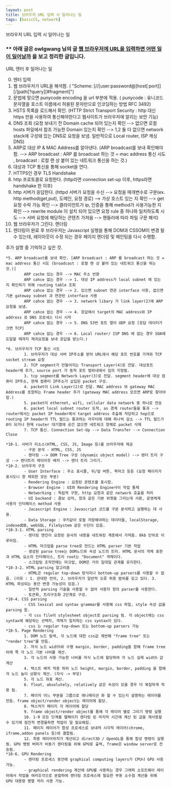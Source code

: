 ```yaml
---
layout: post
title: 브라우저 URL 입력 시 일어나는 일 
tags: [basicCS, network]
---
```


브라우저 URL 입력 시 일어나는 일 

### ** 아래 글은 owlgwang 님의 글 [웹 브라우저에 URL을 입력하면 어떤 일이 일어날까](https://owlgwang.tistory.com/1) 을 보고 정리한 글입니다.

URL 엔터 후 일어나는 일

 0. 엔터 입력
 1. 웹 브라우저가 URL을 해석함. 
    ( "Scheme: [//[user:password@]host[:port]][/]path[?query][#fragment]")
 2. 문법에 맞으면 punycode encoding 을 url 부분에 적용. 
    ( punycode : 유니코드 문자열을 호스트 이름에서 허용된 문자만으로 인코딩하는 방법 RFC 3492)
 3. HSTS 목록을 로드해서 확인. 
    (HTTP Strict Transport Security : http 대신 https 만을 사용하여 통신해야한다고 웹사이트가 브라우저에 알리는 보안 기능)
 4. DNS 조회 
    (요청 보내기 전 Domain cache 되어 있는지 확인 --> 없으면 로컬 hosts 파일에서 참조 가능한 Domain 있는지 확인 --> 1,2 둘 다 없으면 network stack에 구성돼 있는 DNS로 요청을 보냄. 일반적으로 Local router, ISP 캐싱 DNS)
 5. ARP로 대상 IP & MAC Address를 알아낸다.
    (ARP broadcast를 보내 확인해야 함. --> ARP broadcast : ARP 를 broadcast 하는 것 = mac address 통신 시도 , broadcast : 로컬 랜 상 붙어 있는 네트워크 통신을 하는 것.)
 6. 대상과 TCP 통신을 통해 socket을 연다.
 7. HTTPS인 경우 TLS Handshake
 8. http 프로토콜로 요청한다. 
    (http라면 connection set-up 이후, https라면 handshake 한 이후)
 9. http 서버가 응답한다. 
    (httpd 서버가 요청을 수신 --> 요청을 매개변수로 구분(ex. http method(get,put), 도메인, 요청 경로) --> 가상 호스트 있는 지 확인 --> get 요청 수락 가능 확인 --> 클라이언트가 ip, 인증을 통해 method가 사용가능한 지 확인 --> rewrite module 이 설치 되어 있으면 요청 rule 중 하나와 일치하도록 시도 --> 서버 요청에 해당하는 콘텐츠 가져옴 --> 핸들러에 따라 파일 구문 해석)
 10. 웹 브라우저가 그린다. 랜더링
 11. 렌더링이 완료 후 브라우저는 Javascript 실행을 통해 DOM과 CSSOM이 변경 될 수 있는데, 레이아웃이 수정 되는 경우 페이지 렌더링 및 페인팅을 다시 수행함.


 추가 설명 중 기억하고 싶은 것.

    *5. ARP broadcast를 보내 확인. [ARP broadcast : ARP 를 broadcast 하는 것 = mac address 통신 시도 (broadcast : 로컬 랜 상 붙어 있는 네트워크 통신을 하는 것.)]
            ARP cache 있는 경우 --> MAC 주소 반환 
            ARP cahce 없는 경우 --> 1. 대상 IP address가 local subnet 에 있는 지 확인하기 위해 routing table 조회 
            ARP cahce 없는 경우 --> 2. 있으면 subnet 연관 interface 사용, 없으면 기본 gateway subnet 과 연관된 interface 사용 
            ARP cahce 없는 경우 --> 3. network libary 가 link layer(2)에 ARP 요청을 보냄. 
            ARP cahce 없는 경우 --> 4. 응답에서 target의 MAC address와 IP address 로 DNS 프로세스 다시 시작
            ARP cahce 없는 경우 --> 5. DNS 53번 포트 열어 UDP 요청 [응답 데이터가 크면 TCP]
            ARP cahce 없는 경우 --> 6. Local router/ ISP DNS 에 없는 경우 SOA에 도달할 때까지 재귀요청을 보내 응답을 받는다.)

    *6. 브라우저가 TCP 통신 시도
            1. 브라우저가 대상 서버 IP주소를 받아 URL에서 해당 포트 번호를 가져와 TCP socket stream 요청
            2. TCP segment가 만들어지는 Transport Layer(4)로 전달. 대상포트 header에 추가, source port 가 동적 포트 범위내에서 임의 지정됨.
            3. tcp segment를 Network Layer(3)로 전달. segment header에 대상 컴퓨터 IP주소, 현재 컴퓨터 IP주소가 삽입된 packet 구성.
            4. packet이 Link Layer(2)로 전달. MAC address 와 gateway MAC Address를 포함하는 Frame header 추가 (gateway MAC address 모르면 ARP로 찾아야함.)
            5. packet이 ethernet, wifi, cellular data network 중 하나로 전송
            6. packet local subnet router 도착, as 경계 router들을 통과 --> router에서는 packet IP header에서 target address 추출해 적당하고 hop으로 routing IP header의 TTL 필드는 통과하는 라우터에 대해 하나씩 감소 --> TTL 필드가 0이 되거나 현재 router 대기열에 공간 없으면 네트워크 정체로 packet 삭제
            7. TCP 통신. Connection Set-Up --> Data Transfer --> Connection Close

    *10-1. 서버가 리소스(HTML, CSS, JS, Image 등)를 브라우저에 제공
            - 구문 분석 - HTML, CSS, JS
            - 랜더링 --> DOM Tree 구성 (dynamic object model) --> 렌더 트리 구성 --> 렌더트리 레이아웃 배치 --> 렌더 트리 그리기.
    *10-2. 브라우저 구조
            - User Interface : 주소 표시줄, 뒤/앞 버튼, 북마크 등등 (요청 페이지가 표시도니 창 제외한 모든 부분)
            - Rendering Engine : 요청된 콘텐츠를 표시함.
            - Browser Engine : UI와 Rendering Engine사이 작업 통제
            - Networking : 독립적 구현, http 요청과 같은 network 호출을 처리
            - UI backend : 콤보 상자, 창과 같은 기본 위젯을 그리는데 사용, 운영체제 사용자 인터페이스 method 사용
            - Jacascript Engine : Javascript 코드를 구문 분석하고 실행하는 데 사용.
            - Data Storage : 쿠키같이 로컬 저장해야하는 데이터들, localStorage, indexedDB, webSQL, FileSystem 같은 수단이 있음.
    *10-3-1. HTML parsing
            - 렌더링 엔진이 요청된 문서의 내용을 네트워킹 계층에서 가져옴. 8kb 단위로 이루어짐.
            - HTML 마크업을 parse tree로 만드는 HTML parser 기본 작업
            - 생성된 parse tree는 DOM노드와 속성 노드의 트리. HTML 문서의 객체 표현과 HTML 요소의 인터페이스, 트리 root는 "Document" 객체이다.
            - 스크립팅 조작전에는 마크업, DOM은 거의 일대일 관계를 유지한다.
    *10-3-2. HTML parsing 알고리즘
            - HTML은 regular top-down 방식이나 bottom-up parsers를 사용할 수 없음. (이유 : 1. 관대한 언어, 2. 브라우저가 일반적 오류 허용 범위를 갖고 있다. 3. HTML 파싱되는 동안 변경 가능성이 있음.)
            - 일반적 parsing 기술을 사용할 수 없어 사용자 정의 parser를 사용한다.
            - 토큰화, 트리구조화 2단계로 구성.
    *10-4. CSS parsing
            - CSS lexical and syntax grammar를 사용해 css 파일, style 속성 값을 parsing 함.
            - 각 css file이 stylesheet object로 parsing 됨. 각 object에는 css syntax에 해당하는 선택자, 객체가 일치하는 css syntax이 있다.
            - css 는 regular top-down 또는 bottom-up parsers 가능
    *10-5. Page Rendering
            1. DOM 노드 탐색, 각 노드에 대한 css값 계싼해 "frame tree" 또는 "render tree"를 만듬.
            2. 자식 노드 width와 수평 margin, border, padding을 함해 frame tree 아래 쪽 각 노드 기본 너비를 계산.
            3. 각 노드의 사용 가능한 너비를 자식 노드에 할당하여 각 노드 실제 width 값 계산
            4. 텍스트 배치 적용 하위 노드 height, margin, border, padding 을 합해 각 노드 높이 상향식 계산. (자식 -> 부모)
            5. 각 노드 좌표 계산.
            6. float, absolutely, relatively 같은 속성이 있을 경우 더 복잡하게 적용 됨.
            7. 페이지 어느 부분을 그룹으로 애니메이션 화 할 수 있는지 설명하는 레이어를 만듬. frame object/render object는 레이어에 할당.
            8. 텍스처가 페이지 각 레이어에 할당
            9. frame object/render object를 통해 각 레이어 별로 그리기 명령 실행
            10. 1-9 모든 단계를 웹페이지 렌더링 된 마지막 시간에 계산 된 값을 재사용할 수 있기에 점진적 변경을하면 작업이 덜 필요해짐.
            11. 페이지 레이어가 합성 프로세스로 보내져 시각적 레이어(chrome, iframe,addon panels 등)와 결합됨.
            12. 최종 레이어위치가 계산되고 direct3D / OpenGL을 통해 합성 명령이 실행됨. GPU 명령 버퍼가 비동기 렌더링을 위해 GPU로 출력, frame은 window server로 전송됨.
    *10-6. GPU Rendering
            - 렌더링 프로세스 동안에 graphical computing layers가 CPU나 GPU 사용 가능.
            - graphical rendering 계산에 GPU를 사용하는 경우 그래픽 소프트웨어 레이어에서 작업을 여러조각으로 분할하여 렌더링 프로세스에 필요한 부동 소수점 계산을 위해 GPU 대용량 병렬 처리 사용 가능.

        